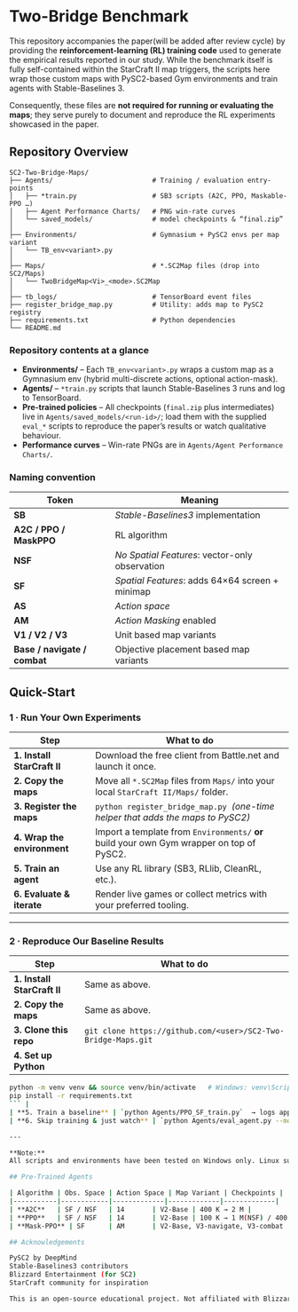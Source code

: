 # Two-Bridge Benchmark
This repository accompanies the paper(will be added after review cycle) by providing the **reinforcement-learning (RL) training code** used to generate the empirical results reported in our study. While the benchmark itself is fully self-contained within the StarCraft II map triggers, the scripts here wrap those custom maps with PySC2-based Gym environments and train agents with Stable-Baselines 3.

Consequently, these files are **not required for running or evaluating the maps**; they serve purely to document and reproduce the RL experiments showcased in the paper.

## Repository Overview

```
SC2-Two-Bridge-Maps/
├── Agents/                         # Training / evaluation entry-points
│   ├── *train.py                   # SB3 scripts (A2C, PPO, Maskable-PPO …)
│   ├── Agent Performance Charts/   # PNG win-rate curves
│   └── saved_models/               # model checkpoints & “final.zip”
│
├── Environments/                   # Gymnasium + PySC2 envs per map variant
│   └── TB_env<variant>.py
│
├── Maps/                           # *.SC2Map files (drop into SC2/Maps)
│   └── TwoBridgeMap<Vi>_<mode>.SC2Map
│
├── tb_logs/                        # TensorBoard event files
├── register_bridge_map.py          # Utility: adds map to PySC2 registry
├── requirements.txt                # Python dependencies 
└── README.md
```

### Repository contents at a glance

- **Environments/** – Each `TB_env<variant>.py` wraps a custom map as a Gymnasium env (hybrid multi-discrete actions, optional action-mask).
- **Agents/** – `*train.py` scripts that launch Stable-Baselines 3 runs and log to TensorBoard.
- **Pre-trained policies** – All checkpoints (`final.zip` plus intermediates) live in `Agents/saved_models/<run-id>/`; load them with the supplied `eval_*` scripts to reproduce the paper’s results or watch qualitative behaviour.
- **Performance curves** – Win-rate PNGs are in `Agents/Agent Performance Charts/`.

### Naming convention

| Token | Meaning |
|-------|---------|
| **SB**        | _Stable-Baselines3_ implementation |
| **A2C / PPO / MaskPPO** | RL algorithm |
| **NSF**       | _No Spatial Features_: vector-only observation |
| **SF**        | _Spatial Features_: adds 64×64 screen + minimap |
| **AS**        | _Action space_ |
| **AM**        | _Action Masking_ enabled |
| **V1 / V2 / V3** | Unit based map variants |
| **Base / navigate / combat** | Objective placement based map variants |

## Quick-Start

### 1 · Run Your **Own** Experiments
| Step | What to do |
|------|------------|
| **1. Install StarCraft II** | Download the free client from Battle.net and launch it once. |
| **2. Copy the maps** | Move all `*.SC2Map` files from `Maps/` into your local `StarCraft II/Maps/` folder. |
| **3. Register the maps** | `python register_bridge_map.py` &nbsp;*(one-time helper that adds the maps to PySC2)* |
| **4. Wrap the environment** | Import a template from `Environments/` **or** build your own Gym wrapper on top of PySC2. |
| **5. Train an agent** | Use any RL library (SB3, RLlib, CleanRL, etc.). |
| **6. Evaluate & iterate** | Render live games or collect metrics with your preferred tooling. |

---

### 2 · **Reproduce** Our Baseline Results
| Step | What to do |
|------|------------|
| **1. Install StarCraft II** | Same as above. |
| **2. Copy the maps** | Same as above. |
| **3. Clone this repo** | `git clone https://github.com/<user>/SC2-Two-Bridge-Maps.git` |
| **4. Set up Python** |  
  ```bash
  python -m venv venv && source venv/bin/activate   # Windows: venv\Scripts\activate
  pip install -r requirements.txt
  ``` |
| **5. Train a baseline** | `python Agents/PPO_SF_train.py`  → logs appear in `tb_logs/` for TensorBoard. |
| **6. Skip training & just watch** | `python Agents/eval_agent.py --model_path Agents/saved_models/PPO_SF_V2-Base/final.zip --render` |

---

**Note:**  
All scripts and environments have been tested on Windows only. Linux support is not guaranteed and has not been tested.

## Pre-Trained Agents

| Algorithm | Obs. Space | Action Space | Map Variant | Checkpoints |
|-----------|------------|-------------|-------------|-------------|
| **A2C**   | SF / NSF   | 14       | V2-Base | 400 K → 2 M |
| **PPO**   | SF / NSF   | 14       | V2-Base | 100 K → 1 M(NSF) / 400 k → 2M(SF)|
| **Mask-PPO** | SF      | AM       | V2-Base, V3-navigate, V3-combat | 400 K → 2 M |

## Acknowledgements

PySC2 by DeepMind  
Stable-Baselines3 contributors  
Blizzard Entertainment (for SC2)  
StarCraft community for inspiration

This is an open-source educational project. Not affiliated with Blizzard.